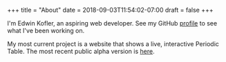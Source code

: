 +++
title = "About"
date = 2018-09-03T11:54:02-07:00
draft = false
+++

I'm Edwin Kofler, an aspiring web developer. See my GitHub [profile](https://github.com/EanKeen) to see what I've been working on.

My most current project is a website that shows a live, interactive Periodic Table. The most recent public alpha version is [here](https://aperiodictable.com).